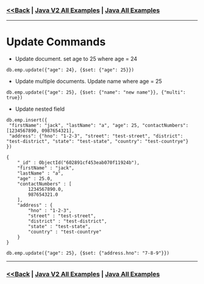 ### [<<Back](../README.md) | [Java V2 All Examples](https://github.com/avinashbabudonthu/java/blob/master/java-v2/README.md) | [Java All Examples](https://github.com/avinashbabudonthu/java/blob/master/README.md)
------
# Update Commands
* Update document. set age to 25 where age = 24
```
db.emp.update({"age": 24}, {$set: {"age": 25}})
```
* Update multiple documents. Update name where age = 25
```
db.emp.update({"age": 25}, {$set: {"name": "new name"}}, {"multi": true})
```
* Update nested field
```
db.emp.insert({
 "firstName": "jack", "lastName": "a", "age": 25, "contactNumbers": [1234567890, 0987654321], 
 "address": {"hno": "1-2-3", "street": "test-street", "district": "test-district", "state": "test-state", "country": "test-countrye"}
})

{
    "_id" : ObjectId("602891cf453eab070f11924b"),
    "firstName" : "jack",
    "lastName" : "a",
    "age" : 25.0,
    "contactNumbers" : [ 
        1234567890.0, 
        987654321.0
    ],
    "address" : {
        "hno" : "1-2-3",
        "street" : "test-street",
        "district" : "test-district",
        "state" : "test-state",
        "country" : "test-countrye"
    }
}

db.emp.update({"age": 25}, {$set: {"address.hno": "7-8-9"}})
```
------
### [<<Back](../README.md) | [Java V2 All Examples](https://github.com/avinashbabudonthu/java/blob/master/java-v2/README.md) | [Java All Examples](https://github.com/avinashbabudonthu/java/blob/master/README.md)